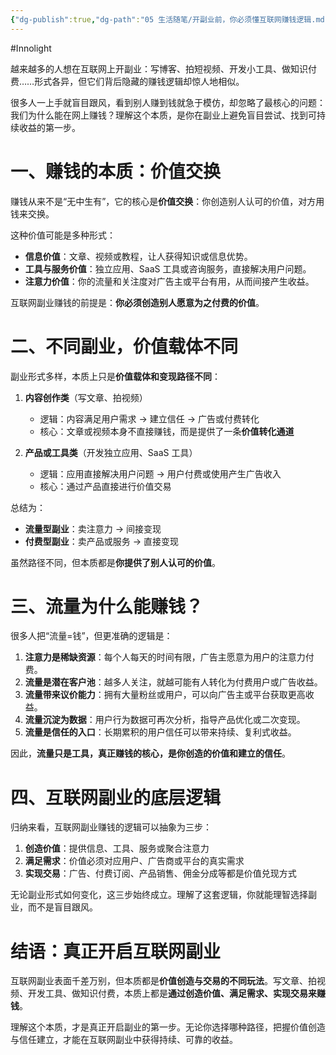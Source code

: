 ```yaml
---
{"dg-publish":true,"dg-path":"05 生活随笔/开副业前，你必须懂互联网赚钱逻辑.md","permalink":"/05 生活随笔/开副业前，你必须懂互联网赚钱逻辑/","created":"2025-09-04T15:29:45.641+08:00","updated":"2025-09-04T15:41:40.037+08:00"}
---
```


#Innolight

越来越多的人想在互联网上开副业：写博客、拍短视频、开发小工具、做知识付费……形式各异，但它们背后隐藏的赚钱逻辑却惊人地相似。

很多人一上手就盲目跟风，看到别人赚到钱就急于模仿，却忽略了最核心的问题：我们为什么能在网上赚钱？理解这个本质，是你在副业上避免盲目尝试、找到可持续收益的第一步。

# 一、赚钱的本质：价值交换

赚钱从来不是“无中生有”，它的核心是**价值交换**：你创造别人认可的价值，对方用钱来交换。

这种价值可能是多种形式：

* **信息价值**：文章、视频或教程，让人获得知识或信息优势。
* **工具与服务价值**：独立应用、SaaS 工具或咨询服务，直接解决用户问题。
* **注意力价值**：你的流量和关注度对广告主或平台有用，从而间接产生收益。

互联网副业赚钱的前提是：**你必须创造别人愿意为之付费的价值**。

# 二、不同副业，价值载体不同

副业形式多样，本质上只是**价值载体和变现路径不同**：

1. **内容创作类**（写文章、拍视频）
   * 逻辑：内容满足用户需求 → 建立信任 → 广告或付费转化
   * 核心：文章或视频本身不直接赚钱，而是提供了一条**价值转化通道**

2. **产品或工具类**（开发独立应用、SaaS 工具）
   * 逻辑：应用直接解决用户问题 → 用户付费或使用产生广告收入
   * 核心：通过产品直接进行价值交易

总结为：
* **流量型副业**：卖注意力 → 间接变现
* **付费型副业**：卖产品或服务 → 直接变现

虽然路径不同，但本质都是**你提供了别人认可的价值**。

# 三、流量为什么能赚钱？

很多人把“流量=钱”，但更准确的逻辑是：

1. **注意力是稀缺资源**：每个人每天的时间有限，广告主愿意为用户的注意力付费。
2. **流量是潜在客户池**：越多人关注，就越可能有人转化为付费用户或广告收益。
3. **流量带来议价能力**：拥有大量粉丝或用户，可以向广告主或平台获取更高收益。
4. **流量沉淀为数据**：用户行为数据可再次分析，指导产品优化或二次变现。
5. **流量是信任的入口**：长期累积的用户信任可以带来持续、复利式收益。

因此，**流量只是工具，真正赚钱的核心，是你创造的价值和建立的信任**。

# 四、互联网副业的底层逻辑

归纳来看，互联网副业赚钱的逻辑可以抽象为三步：

1. **创造价值**：提供信息、工具、服务或聚合注意力
2. **满足需求**：价值必须对应用户、广告商或平台的真实需求
3. **实现交易**：广告、付费订阅、产品销售、佣金分成等都是价值兑现方式

无论副业形式如何变化，这三步始终成立。理解了这套逻辑，你就能理智选择副业，而不是盲目跟风。

# 结语：真正开启互联网副业

互联网副业表面千差万别，但本质都是**价值创造与交易的不同玩法**。写文章、拍视频、开发工具、做知识付费，本质上都是**通过创造价值、满足需求、实现交易来赚钱**。

理解这个本质，才是真正开启副业的第一步。无论你选择哪种路径，把握价值创造与信任建立，才能在互联网副业中获得持续、可靠的收益。